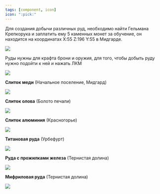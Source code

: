 ```yaml
---
tags: [component, icon]
icon: ":pick:"
---
```


Для создания добычи различных руд, необходимо найти Гельмана Крепкорука и заплатить ему 5 каменных монет за обучение, он находится на координатах X:55 Z:196 Y:55 в Мидгарде.

![](https://i.imgur.com/LZJOwQP.png)

Руды нужны для крафта брони и оружия, для того, чтобы добыть руду нужно подойти к ней и нажать ЛКМ 

![](https://i.imgur.com/SvxRh4i.gif)


**Слиток меди**
(Начальное поселение, Мидгард)

![](https://i.imgur.com/Uabn6mf.png)

**Слиток олова**
(Болото печали)

![](https://i.imgur.com/KP6OPgg.png)

**Слиток алюминия**
(Красногорье)

![](https://i.imgur.com/MMWt1Xt.png)

**Титановая руда**
(Урбефурт)

![](https://i.imgur.com/a4WJmJB.png)

**Руда с прожилками железа**
(Тернистая долина)

![](https://i.imgur.com/NuaBTBl.png)

**Мифриловая руда**
(Тернистая долина)

![](https://i.imgur.com/hRzpo1E.png)
